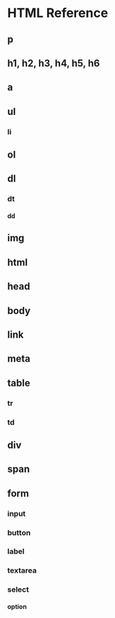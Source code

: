 # HTML Reference

## p

## h1, h2, h3, h4, h5, h6

## a

## ul

### li

## ol

## dl

### dt

#### dd

## img

## html

## head

## body

## link

## meta

## table

### tr

### td

## div

## span

## form

### input

### button

### label

### textarea

### select

#### option